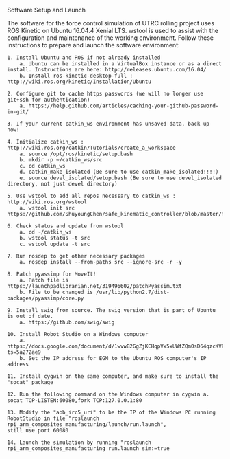 

Software Setup and Launch

The software for the force control simulation of UTRC rolling project uses ROS Kinetic on Ubuntu 16.04.4 Xenial LTS. wstool is used to assist with the configuration and maintenance of the working environment. Follow these instructions to prepare and launch the software environment:

    1. Install Ubuntu and ROS if not already installed 
    	a. Ubuntu can be installed in a VirtualBox instance or as a direct install. Instructions are here: http://releases.ubuntu.com/16.04/ 
    	b. Install ros-kinetic-desktop-full : http://wiki.ros.org/kinetic/Installation/Ubuntu
    	
    2. Configure git to cache https passwords (we will no longer use git+ssh for authentication) 
    	a. https://help.github.com/articles/caching-your-github-password-in-git/
    	
    3. If your current catkin_ws environment has unsaved data, back up now!
    
    4. Initialize catkin_ws : http://wiki.ros.org/catkin/Tutorials/create_a_workspace 
    	a. source /opt/ros/kinetic/setup.bash 
    	b. mkdir -p ~/catkin_ws/src 
    	c. cd catkin_ws 
    	d. catkin_make_isolated (Be sure to use catkin_make_isolated!!!!) 
    	e. source devel_isolated/setup.bash (Be sure to use devel_isolated directory, not just devel directory)
    	
    5. Use wstool to add all repos necessary to catkin_ws : http://wiki.ros.org/wstool 
    	a. wstool init src https://github.com/ShuyoungChen/safe_kinematic_controller/blob/master/force_control_simulation.rosinstall
    	
    6. Check status and update from wstool 
    	a. cd ~/catkin_ws 
    	b. wstool status -t src 
    	c. wstool update -t src
    	
    7. Run rosdep to get other necessary packages 
    	a. rosdep install --from-paths src --ignore-src -r -y
    	
    8. Patch pyassimp for MoveIt! 
    	a. Patch file is https://launchpadlibrarian.net/319496602/patchPyassim.txt 
    	b. File to be changed is /usr/lib/python2.7/dist-packages/pyassimp/core.py
    	
    9. Install swig from source. The swig version that is part of Ubuntu is out of date. 
    	a. https://github.com/swig/swig
    	
    10. Install Robot Studio on a Windows computer 
    	a. https://docs.google.com/document/d/1wvwB2GgZjKCHqpVx5xUWfZQm0sD64qzcKVFJn2B3254/edit?ts=5a272ae9 
    	b. Set the IP address for EGM to the Ubuntu ROS computer's IP address
    	
    11. Install cygwin on the same computer, and make sure to install the "socat" package
    
    12. Run the following command on the Windows computer in cygwin a. socat TCP-LISTEN:60080,fork TCP:127.0.0.1:80
    
    13. Modify the "abb_irc5_uri" to be the IP of the Windows PC running RobotStudio in file "roslaunch rpi_arm_composites_manufacturing/launch/run.launch",
    still use port 60080
    
    14. Launch the simulation by running "roslaunch rpi_arm_composites_manufacturing run.launch sim:=true


